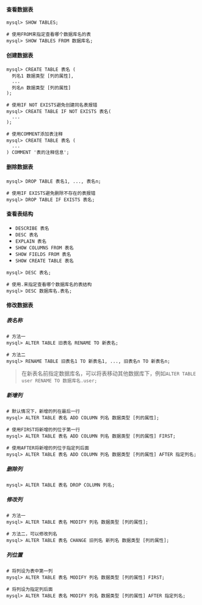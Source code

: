 #### 查看数据表

```mysql
mysql> SHOW TABLES;
```

```
# 使用FROM来指定查看哪个数据库名的表
mysql> SHOW TABLES FROM 数据库名;
```

#### 创建数据表

```mysql
mysql> CREATE TABLE 表名 (
  列名1 数据类型 [列的属性],
  ...
  列名n 数据类型 [列的属性]
);
```

```mysql
# 使用IF NOT EXISTS避免创建同名表报错
mysql> CREATE TABLE IF NOT EXISTS 表名(
  ...
);
```

```mysql
# 使用COMMENT添加表注释
mysql> CREATE TABLE 表名 (
  ...
) COMMENT '表的注释信息';
```

#### 删除数据表

```mysql
mysql> DROP TABLE 表名1, ..., 表名n;
```

```mysql
# 使用IF EXISTS避免删除不存在的表报错
mysql> DROP TABLE IF EXISTS 表名;
```

#### 查看表结构

- `DESCRIBE 表名`
- `DESC 表名`
- `EXPLAIN 表名`
- `SHOW COLUMNS FROM 表名`
- `SHOW FIELDS FROM 表名`
- `SHOW CREATE TABLE 表名`

```mysql
mysql> DESC 表名;
```

```mysql
# 使用.来指定查看哪个数据库名的表结构
mysql> DESC 数据库名.表名;
```

#### 修改数据表

##### 表名称

```mysql
# 方法一
mysql> ALTER TABLE 旧表名 RENAME TO 新表名;
```

```mysql
# 方法二
mysql> RENAME TABLE 旧表名1 TO 新表名1, ..., 旧表名n TO 新表名n;
```

> 在新表名前指定数据库名，可以将表移动其他数据库下，例如`ALTER TABLE user RENAME TO 数据库名.user;`

##### 新增列

```mysql
# 默认情况下，新增的列在最后一行
mysql> ALTER TABLE 表名 ADD COLUMN 列名 数据类型 [列的属性];
```

```mysql
# 使用FIRST将新增的列位于第一行
mysql> ALTER TABLE 表名 ADD COLUMN 列名 数据类型 [列的属性] FIRST;
```

```mysql
# 使用AFTER将新增的列位于指定列后面
mysql> ALTER TABLE 表名 ADD COLUMN 列名 数据类型 [列的属性] AFTER 指定列名;
```

##### 删除列

```mysql
mysql> ALTER TABLE 表名 DROP COLUMN 列名;
```

##### 修改列

```mysql
# 方法一
mysql> ALTER TABLE 表名 MODIFY 列名 数据类型 [列的属性];
```

```mysql
# 方法二，可以修改列名
mysql> ALTER TABLE 表名 CHANGE 旧列名 新列名 数据类型 [列的属性];
```

##### 列位置

```mysql
# 将列设为表中第一列
mysql> ALTER TABLE 表名 MODIFY 列名 数据类型 [列的属性] FIRST;
```

```mysql
# 将列设为指定列后面
mysql> ALTER TABLE 表名 MODIFY 列名 数据类型 [列的属性] AFTER 指定列名;
```